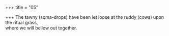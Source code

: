 +++
title = "05"

+++
The tawny (soma-drops) have been let loose at the ruddy (cows) upon  the ritual grass,  
where we will bellow out together.  